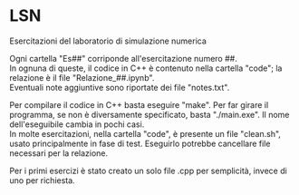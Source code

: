 # LSN
Esercitazioni del laboratorio di simulazione numerica

Ogni cartella "Es##" corriponde all'esercitazione numero ##.  
In ognuna di queste, il codice in C++ è contenuto nella cartella "code"; la relazione è il file "Relazione_##.ipynb".  
Eventuali note aggiuntive sono riportate dei file "notes.txt".

Per compilare il codice in C++ basta eseguire "make". Per far girare il programma, se non è diversamente specificato,
basta "./main.exe". Il nome dell'eseguibile cambia in pochi casi.  
In molte esercitazioni, nella cartella "code", è presente un file "clean.sh", usato principalmente in fase di test.
Eseguirlo potrebbe cancellare file necessari per la relazione.  

Per i primi esercizi è stato creato un solo file .cpp per semplicità, invece di uno per richiesta.
